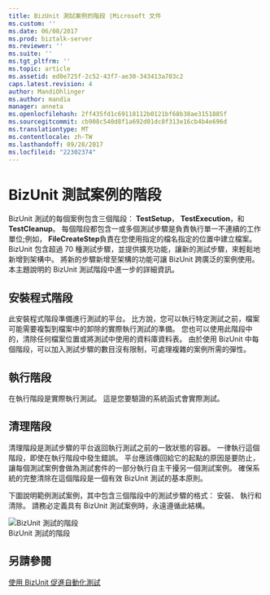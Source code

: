 ```yaml
---
title: BizUnit 測試案例的階段 |Microsoft 文件
ms.custom: ''
ms.date: 06/08/2017
ms.prod: biztalk-server
ms.reviewer: ''
ms.suite: ''
ms.tgt_pltfrm: ''
ms.topic: article
ms.assetid: ed0e725f-2c52-43f7-ae30-343413a703c2
caps.latest.revision: 4
author: MandiOhlinger
ms.author: mandia
manager: anneta
ms.openlocfilehash: 2ff435fd1c69118112b0121bf68b38ae3151885f
ms.sourcegitcommit: cb908c540d8f1a692d01dc8f313e16cb4b4e696d
ms.translationtype: MT
ms.contentlocale: zh-TW
ms.lasthandoff: 09/20/2017
ms.locfileid: "22302374"
---
```

# <a name="stages-of-a-bizunit-test-case"></a>BizUnit 測試案例的階段
BizUnit 測試的每個案例包含三個階段： **TestSetup**， **TestExecution**，和**TestCleanup**。 每個階段都包含一或多個測試步驟是負責執行單一不連續的工作單位;例如， **FileCreateStep**負責在您使用指定的檔名指定的位置中建立檔案。  BizUnit 包含超過 70 種測試步驟，並提供擴充功能，讓新的測試步驟，來輕鬆地新增到架構中。 將新的步驟新增至架構的功能可讓 BizUnit 跨廣泛的案例使用。 本主題說明的 BizUnit 測試階段中進一步的詳細資訊。  
  
## <a name="setup-stage"></a>安裝程式階段  
 此安裝程式階段準備進行測試的平台。 比方說，您可以執行特定測試之前，檔案可能需要複製到檔案中的卸除的實際執行測試的準備。 您也可以使用此階段中的，清除任何檔案位置或將測試中使用的資料庫資料表。 由於使用 BizUnit 中每個階段，可以加入測試步驟的數目沒有限制，可處理複雜的案例所需的彈性。  
  
## <a name="execution-stage"></a>執行階段  
 在執行階段是實際執行測試。 這是您要驗證的系統函式會實際測試。  
  
## <a name="cleanup-stage"></a>清理階段  
 清理階段是測試步驟的平台返回執行測試之前的一致狀態的容器。 一律執行這個階段，即使在執行階段中發生錯誤。 平台應該傳回給它的起點的原因是要防止，讓每個測試案例會做為測試套件的一部分執行自主干擾另一個測試案例。 確保系統的完整清除在這個階段是一個有效 BizUnit 測試的基本原則。  
  
 下圖說明範例測試案例，其中包含三個階段中的測試步驟的格式： 安裝、 執行和清除。 請務必定義具有 BizUnit 測試案例時，永遠遵循此結構。  
  
 ![BizUnit 測試的階段](../technical-guides/media/0a3e2e30-8329-4e87-ae83-f50f7b6aa0a4.gif "0a3e2e30-8329-4e87-ae83-f50f7b6aa0a4")  
BizUnit 測試的階段  
  
## <a name="see-also"></a>另請參閱  
 [使用 BizUnit 促進自動化測試](../technical-guides/using-bizunit-to-facilitate-automated-testing.md)